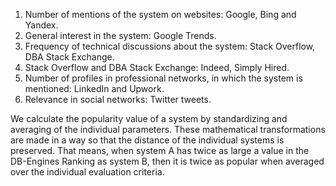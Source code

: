 1. Number of mentions of the system on websites: Google, Bing and Yandex.
2. General interest in the system: Google Trends.
3. Frequency of technical discussions about the system: Stack Overflow, DBA Stack Exchange.
4. Stack Overflow and DBA Stack Exchange: Indeed, Simply Hired.
5. Number of profiles in professional networks, in which the system is mentioned: LinkedIn and Upwork.
6. Relevance in social networks: Twitter tweets.

We calculate the popularity value of a system by standardizing and averaging of the individual parameters. These mathematical transformations are made in a way so that the distance of the individual systems is preserved. That means, when system A has twice as large a value in the DB-Engines Ranking as system B, then it is twice as popular when averaged over the individual evaluation criteria.

